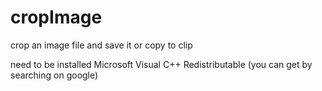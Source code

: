 # cropImage
crop an image file and save it or copy to clip

need to be installed Microsoft Visual C++ Redistributable
(you can get by searching on google)
